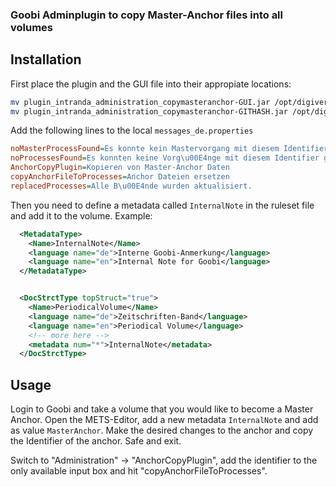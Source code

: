 ### Goobi Adminplugin to copy Master-Anchor files into all volumes


## Installation
First place the plugin and the GUI file into their appropiate locations:
```sh
mv plugin_intranda_administration_copymasteranchor-GUI.jar /opt/digiverso/goobi/plugins/GUI/
mv plugin_intranda_administration_copymasteranchor-GITHASH.jar /opt/digiverso/goobi/plugins/administration/
```

Add the following lines to the local `messages_de.properties`

```ini
noMasterProcessFound=Es konnte kein Mastervorgang mit diesem Identifier gefunden werden.
noProcessesFound=Es konnten keine Vorg\u00E4nge mit diesem Identifier gefunden werden.
AnchorCopyPlugin=Kopieren von Master-Anchor Daten
copyAnchorFileToProcesses=Anchor Dateien ersetzen
replacedProcesses=Alle B\u00E4nde wurden aktualisiert.
```

Then you need to define a metadata called `InternalNote` in the ruleset file and add it to the volume. Example:

```xml
  <MetadataType>
    <Name>InternalNote</Name>
    <language name="de">Interne Goobi-Anmerkung</language>
    <language name="en">Internal Note for Goobi</language>
  </MetadataType>


  <DocStrctType topStruct="true">
    <Name>PeriodicalVolume</Name>
    <language name="de">Zeitschriften-Band</language>
    <language name="en">Periodical Volume</language>
    <!-- more here -->
    <metadata num="*">InternalNote</metadata>
  </DocStrctType>
```

## Usage
Login to Goobi and take a volume that you would like to become a Master Anchor. Open the METS-Editor, add a new metadata `InternalNote` and add as value `MasterAnchor`. Make the desired changes to the anchor and copy the Identifier of the anchor. Safe and exit.

Switch to "Administration" -> "AnchorCopyPlugin", add the identifier to the only available input box and hit "copyAnchorFileToProcesses".

